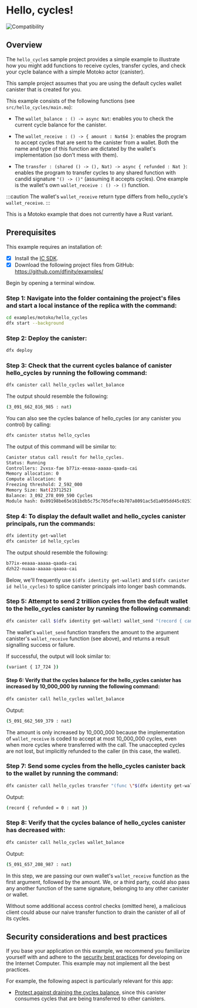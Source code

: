 # Hello, cycles!
![Compatibility](https://img.shields.io/badge/compatibility-0.6.25-blue)

## Overview

The `hello_cycle`s sample project provides a simple example to illustrate how you might add functions to receive cycles, transfer cycles, and check your cycle balance with a simple Motoko actor (canister).

This sample project assumes that you are using the default cycles wallet canister that is created for you.

This example consists of the following functions (see `src/hello_cycles/main.mo`):

- The `wallet_balance : () -> async Nat`: enables you to check the current cycle balance for the canister.

- The `wallet_receive : () -> { amount : Nat64 }`: enables the program to accept cycles that are sent to the canister from a wallet. Both the name and type of this function are dictated by the wallet's implementation (so don't mess with them).

- The `transfer : (shared () -> (), Nat) -> async { refunded : Nat }`: enables the program to transfer cycles to any shared function with candid signature `"() -> ()"` (assuming it accepts cycles). One example is the wallet's own `wallet_receive : () -> ()` function.

:::caution
The wallet's `wallet_receive` return type differs from hello_cycle's `wallet_receive`.
:::

This is a Motoko example that does not currently have a Rust variant. 

## Prerequisites
This example requires an installation of:

- [x] Install the [IC SDK](https://internetcomputer.org/docs/current/developer-docs/setup/install/index.mdx).
- [x] Download the following project files from GitHub: https://github.com/dfinity/examples/

Begin by opening a terminal window.

### Step 1: Navigate into the folder containing the project's files and start a local instance of the replica with the command:

```bash
cd examples/motoko/hello_cycles
dfx start --background
```

### Step 2: Deploy the canister:

```bash
dfx deploy
```

### Step 3: Check that the current cycles balance of canister hello_cycles by running the following command:

```bash
dfx canister call hello_cycles wallet_balance
```

The output should resemble the following:

```bash
(3_091_662_816_985 : nat)
```

You can also see the cycles balance of hello_cycles (or any canister you control) by calling:

```bash
dfx canister status hello_cycles
```

The output of this command will be similar to:

```bash
Canister status call result for hello_cycles.
Status: Running
Controllers: 2vxsx-fae b77ix-eeaaa-aaaaa-qaada-cai
Memory allocation: 0
Compute allocation: 0
Freezing threshold: 2_592_000
Memory Size: Nat(2371252)
Balance: 3_092_278_099_590 Cycles
Module hash: 0x09198be65e161bdb5c75c705dfec4b707a8091ac5d1a095dd45c025142a1fc43
```

### Step 4: To display the default wallet and hello_cycles canister principals, run the commands:

```bash
dfx identity get-wallet
dfx canister id hello_cycles
```

The output should resemble the following:

```bash
b77ix-eeaaa-aaaaa-qaada-cai
dzh22-nuaaa-aaaaa-qaaoa-cai
```

Below, we'll frequently use `$(dfx identity get-wallet)` and `$(dfx canister id hello_cycles)` to splice canister principals into longer bash commands.

### Step 5: Attempt to send 2 trillion cycles from the default wallet to the hello_cycles canister by running the following command:

```bash
dfx canister call $(dfx identity get-wallet) wallet_send "(record { canister = principal \"$(dfx canister id hello_cycles)\"; amount = (2000000000000:nat64); } )"
```

The wallet's `wallet_send` function transfers the amount to the argument canister's `wallet_receive` function (see above), and returns a result signalling success or failure.

If successful, the output will look similar to:

```bash
(variant { 17_724 })
```

#### Step 6: Verify that the cycles balance for the hello_cycles canister has increased by 10_000_000 by running the following command:

```bash
dfx canister call hello_cycles wallet_balance
```

Output:

```bash
(5_091_662_569_379 : nat)
```

The amount is only increased by 10_000_000 because the implementation of `wallet_receive` is coded to accept at most 10_000_000 cycles, even when more cycles where transferred with the call. The unaccepted cycles are not lost, but implicitly refunded to the caller (in this case, the wallet).

### Step 7: Send some cycles from the hello_cycles canister back to the wallet by running the command:

```bash
dfx canister call hello_cycles transfer "(func \"$(dfx identity get-wallet)\".\"wallet_receive\", 5000000)"
```

Output: 

```bash
(record { refunded = 0 : nat })
```

### Step 8: Verify that the cycles balance of hello_cycles canister has decreased with:

```bash
dfx canister call hello_cycles wallet_balance
```

Output:

```bash
(5_091_657_208_987 : nat)
```

In this step, we are passing our own wallet's `wallet_receive` function as the first argument, followed by the amount. We, or a third party, could also pass any another function of the same signature, belonging to any other canister or wallet.

Without some additional access control checks (omitted here), a malicious client could abuse our naive transfer function to drain the canister of all of its cycles.


## Security considerations and best practices

If you base your application on this example, we recommend you familiarize yourself with and adhere to the [security best practices](https://internetcomputer.org/docs/current/references/security/) for developing on the Internet Computer. This example may not implement all the best practices.

For example, the following aspect is particularly relevant for this app:
* [Protect against draining the cycles balance](https://internetcomputer.org/docs/current/references/security/rust-canister-development-security-best-practices#protect-against-draining-the-cycles-balance), since this canister consumes cycles that are being transferred to other canisters. 

